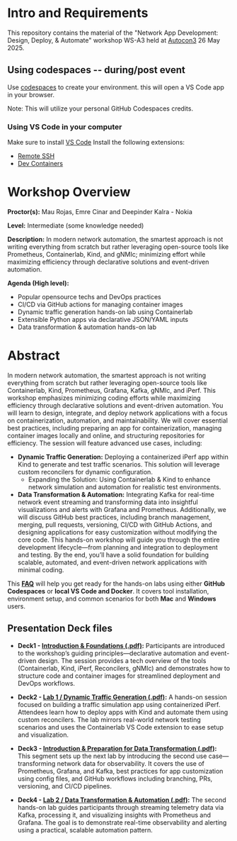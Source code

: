 # Intro and Requirements

This repository contains the material of the "Network App Development: Design, Deploy, & Automate" workshop WS-A3 held at [Autocon3](https://networkautomation.forum/autocon3) 26 May 2025.

## Using codespaces -- during/post event
Use  [codespaces](https://codespaces.new/cloud-native-everything/autocon3-ws-a3/) to create your environment.
this will open a VS Code app in your browser.

Note: This will utilize your personal GitHub Codespaces credits.

### Using VS Code in your computer
Make sure to install [VS Code](https://code.visualstudio.com/download)
Install the following extensions:
- [Remote SSH](https://marketplace.visualstudio.com/items?itemName=ms-vscode-remote.remote-ssh)
- [Dev Containers](https://marketplace.visualstudio.com/items?itemName=ms-vscode-remote.remote-containers)

# Workshop Overview

**Proctor(s):** Mau Rojas, Emre Cinar and Deepinder Kalra - Nokia

**Level:** Intermediate (some knowledge needed)

**Description:** In modern network automation, the smartest approach is not writing everything from scratch but rather leveraging open-source tools like Prometheus, Containerlab, Kind, and gNMIc; minimizing effort while maximizing efficiency through declarative solutions and event-driven automation. 

**Agenda (High level):**
- Popular opensource techs and DevOps practices
- CI/CD via GitHub actions for managing container images
- Dynamic traffic generation hands-on lab using Containerlab
- Extensible Python apps via declarative JSON/YAML inputs 
- Data transformation & automation hands-on lab

# Abstract

In modern network automation, the smartest approach is not writing everything from scratch but rather leveraging open-source tools like Containerlab, Kind, Prometheus, Grafana, Kafka, gNMIc, and iPerf. This workshop emphasizes minimizing coding efforts while maximizing efficiency through declarative solutions and event-driven automation.
You will learn to design, integrate, and deploy network applications with a focus on containerization, automation, and maintainability. We will cover essential best practices, including preparing an app for containerization, managing container images locally and online, and structuring repositories for efficiency. The session will feature advanced use cases, including:
-	**Dynamic Traffic Generation:** Deploying a containerized iPerf app within Kind to generate and test traffic scenarios. This solution will leverage custom reconcilers for dynamic configuration.
    -	Expanding the Solution: Using Containerlab & Kind to enhance network simulation and automation for realistic test environments.
-	**Data Transformation & Automation:** Integrating Kafka for real-time network event streaming and transforming data into insightful visualizations and alerts with Grafana and Prometheus.
Additionally, we will discuss GitHub best practices, including branch management, merging, pull requests, versioning, CI/CD with GitHub Actions, and designing applications for easy customization without modifying the core code.
This hands-on workshop will guide you through the entire development lifecycle—from planning and integration to deployment and testing. By the end, you’ll have a solid foundation for building scalable, automated, and event-driven network applications with minimal coding.


This [**FAQ**](https://github.com/cloud-native-everything/autocon3-ws-a3/blob/main/WS-FAQ.md) will help you get ready for the hands-on labs using either **GitHub Codespaces** or **local VS Code and Docker**. It covers tool installation, environment setup, and common scenarios for both **Mac** and **Windows** users.

## Presentation Deck files

- **Deck1 - [Introduction & Foundations (.pdf)](deck-pdf-files/ac3-ws-a3-deck1-intro-and-foundations.pdf):** Participants are introduced to the workshop’s guiding principles—declarative automation and event-driven design. The session provides a tech overview of the tools (Containerlab, Kind, iPerf, Reconcilers, gNMIc) and demonstrates how to structure code and container images for streamlined deployment and DevOps workflows.

- **Deck2 - [Lab 1 / Dynamic Traffic Generation (.pdf)](deck-pdf-files/ac3-ws-a3-deck2-lab1.pdf):** A hands-on session focused on building a traffic simulation app using containerized iPerf. Attendees learn how to deploy apps with Kind and automate them using custom reconcilers. The lab mirrors real-world network testing scenarios and uses the Containerlab VS Code extension to ease setup and visualization.

- **Deck3 - [Introduction & Preparation for Data Transformation (.pdf)](deck-pdf-files/ac3-ws-a3-deck3-prep-data-transformation.pdf):** This segment sets up the next lab by introducing the second use case—transforming network data for observability. It covers the use of Prometheus, Grafana, and Kafka, best practices for app customization using config files, and GitHub workflows including branching, PRs, versioning, and CI/CD pipelines.

- **Deck4 - [Lab 2 / Data Transformation & Automation (.pdf)](deck-pdf-files/ac3-ws-a3-deck4-lab2.pdf):** The second hands-on lab guides participants through streaming telemetry data via Kafka, processing it, and visualizing insights with Prometheus and Grafana. The goal is to demonstrate real-time observability and alerting using a practical, scalable automation pattern.

